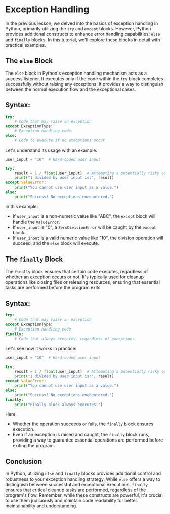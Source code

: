 # Exception Handling

In the previous lesson, we delved into the basics of exception handling in Python, primarily utilizing the `try` and `except` blocks. However, Python provides additional constructs to enhance error handling capabilities: `else` and `finally` blocks. In this tutorial, we'll explore these blocks in detail with practical examples.

## The `else` Block

The `else` block in Python's exception handling mechanism acts as a success listener. It executes only if the code within the `try` block completes successfully without raising any exceptions. It provides a way to distinguish between the normal execution flow and the exceptional cases.

## Syntax:

```python
try:
    # Code that may raise an exception
except ExceptionType:
    # Exception handling code
else:
    # Code to execute if no exceptions occur
```

Let's understand its usage with an example:

```python
user_input = "10"  # Hard-coded user input

try:
    result = 1 / float(user_input)  # Attempting a potentially risky operation
    print("1 divided by user input is:", result)
except ValueError:
    print("You cannot use user input as a value.")
else:
    print("Success! No exceptions encountered.")
```

In this example:

- If `user_input` is a non-numeric value like "ABC", the `except` block will handle the `ValueError`.
- If `user_input` is "0", a `ZeroDivisionError` will be caught by the `except` block.
- If `user_input` is a valid numeric value like "10", the division operation will succeed, and the `else` block will execute.

## The `finally` Block

The `finally` block ensures that certain code executes, regardless of whether an exception occurs or not. It's typically used for cleanup operations like closing files or releasing resources, ensuring that essential tasks are performed before the program exits.

## Syntax:

```python
try:
    # Code that may raise an exception
except ExceptionType:
    # Exception handling code
finally:
    # Code that always executes, regardless of exceptions
```

Let's see how it works in practice:

```python
user_input = "10"  # Hard-coded user input

try:
    result = 1 / float(user_input)  # Attempting a potentially risky operation
    print("1 divided by user input is:", result)
except ValueError:
    print("You cannot use user input as a value.")
else:
    print("Success! No exceptions encountered.")
finally:
    print("Finally block always executes.")
```

Here:

- Whether the operation succeeds or fails, the `finally` block ensures execution.
- Even if an exception is raised and caught, the `finally` block runs, providing a way to guarantee essential operations are performed before exiting the program.

## Conclusion

In Python, utilizing `else` and `finally` blocks provides additional control and robustness to your exception handling strategy. While `else` offers a way to distinguish between successful and exceptional executions, `finally` ensures that critical cleanup tasks are performed, regardless of the program's flow. Remember, while these constructs are powerful, it's crucial to use them judiciously and maintain code readability for better maintainability and understanding.
